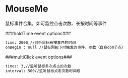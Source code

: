 # MouseMe
鼠标事件合集，如可监控点击次数、长按时间等事件

###holdTime event options###
```html
time: 2000,//监听鼠标长按事件的时间
onBegin : null //鼠标刚按下时触发的事件，参数（自身dom节点）
```

###multiClick event options###
```html
times: 3,//监听鼠标多次点击的次数
interval: 500//监听鼠标点击次数时间段
```
<!--
###demo###
See [here](http://tt-cc.cn/front-end/jquery-plugins/mouseme)
-->